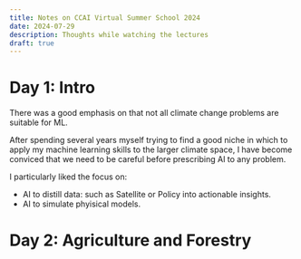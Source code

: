 ```yaml
---
title: Notes on CCAI Virtual Summer School 2024
date: 2024-07-29
description: Thoughts while watching the lectures
draft: true
---
```


# Day 1: Intro

There was a good emphasis on that not all climate change problems are suitable for ML. 

After spending several years myself trying to find a good niche in which to apply my machine learning skills to the larger climate space, I have become conviced that we need to be careful before prescribing AI to any problem.

I particularly liked the focus on:

- AI to distill data: such as Satellite or Policy into actionable insights.
- AI to simulate phyisical models.

# Day 2: Agriculture and Forestry

